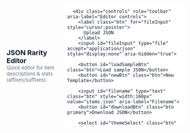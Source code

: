 <html lang="en">
<head>
  <meta charset="utf-8" />
  <meta name="viewport" content="width=device-width,initial-scale=1" />
  <title>JSON Rarity Editor</title>
  <meta name="description" content="Lightweight editor for JSON item rarity templates (affixes / suffixes)." />
  <style>
    :root{
      --bg: url("https://images.pexels.com/photos/1883386/pexels-photo-1883386.jpeg?_gl=1*1cmr4b0*_ga*ODIzNjg2MzU1LjE3NTQ5MTAxNjY.*_ga_8JE65Q40S6*czE3NTczMjU1NDQkbzMkZzEkdDE3NTczMjU1NzgkajI2JGwwJGgw");
      --card:#ffffff;
      --muted:#6b7280;
      --accent:#4f46e5;
      --accent-strong:#3730a3;
      --danger:#ff7777;
      --surface:#ffffff;
      --text:#0f172a;
      --border:#e6edf3;
      --shadow:0 1px 2px rgba(2,6,23,0.04);
    }
    html[data-theme="dark"] {
      --bg: url("https://wallpapers.com/images/high/dark-background-pgrsi8zkztf8myiz.webp"); --surface: #0f1724; --card: #111827; --text: #e6eef6; --muted: #9aa6b2;
      --border: #1f2937; --accent: #82a3ff; --accent-strong: #4f6ef6; --danger: #4b1f1f; --shadow: 0 2px 8px rgba(2,6,23,0.6);
    }
    html[data-theme="contrast"] {
      --bg: url("https://images.pexels.com/photos/3569583/pexels-photo-3569583.jpeg?_gl=1*16rrx8r*_ga*ODIzNjg2MzU1LjE3NTQ5MTAxNjY.*_ga_8JE65Q40S6*czE3NTczMjU1NDQkbzMkZzEkdDE3NTczMjU1ODckajE3JGwwJGgw"); --surface: #0f1724; --card: #111827; --text: #fffb00; --muted: #b0b29a;
      --border: #ff16d8; --accent: #48ff00; --accent-strong: #ff0062; --danger: #ff0000; --shadow: 0 2px 8px rgba(2,6,23,0.6);
    }

    html,body{height:100%;margin:0;font-family:Inter,ui-sans-serif,system-ui,-apple-system,"Segoe UI",Roboto,"Helvetica Neue",Arial,Helvetica,sans-serif;}
    body{background:var(--bg);color:var(--text);-webkit-font-smoothing:antialiased; background-attachment: fixed; background-repeat: no-repeat; background-size: cover;}

    .container{max-width:1200px;margin:24px auto;padding:18px}
    .header{display:flex;gap:12px;align-items:center;justify-content:space-between}
    .btn{display:inline-flex;align-items:center;gap:8px;background:var(--card);border:1px solid var(--border);padding:8px 12px;border-radius:8px;cursor:pointer;color:var(--text);font-size:13px}
    .btn[disabled]{opacity:.6;cursor:not-allowed}
    .primary{background:var(--accent);color:var(--surface);border:none}
    .grid{display:grid;grid-template-columns:220px 420px 1fr;gap:16px;margin-top:16px}
    .card{background:var(--card);padding:12px;border-radius:10px;box-shadow:var(--shadow);border:1px solid var(--border)}
    h1{font-size:18px;margin:0}
    h2{font-size:14px;margin:0 0 8px 0}
    .rarity-btn{display:block;width:100%;text-align:left;padding:8px;border-radius:8px;border:none;background:transparent;cursor:pointer;color: var(--text)}
    .rarity-btn.active{background:linear-gradient(90deg,var(--surface),transparent);border-left:4px solid var(--accent)}
    .items-list{max-height:70vh;overflow:auto}
    .item-row{display:flex;justify-content:space-between;align-items:center;padding:8px;border-radius:6px}
    .item-row:hover{background:var(--bg); background-attachment: fixed; background-repeat: no-repeat; background-size: cover;}
    input[type="text"],input[type="number"],textarea,select{width:100%;padding:8px;border-radius:6px;border:1px solid var(--border);background: var(--surface);color: var(--text);box-sizing:border-box}
    textarea{resize:none}
    .small{font-size:13px;color:var(--muted)}
    pre{white-space:pre-wrap;background:var(--surface);padding:10px;border-radius:8px;max-height:300px;overflow:auto}
    .flex{display:flex;gap:8px;align-items:center}
    .col{display:flex;flex-direction:column;gap:8px}
    .muted{color:var(--muted)}
    .danger{background:var(--danger);border-color:var(--danger);color:#fff}

    @media (max-width:980px){ .grid{grid-template-columns:1fr; } }
  </style>
</head>
<body>
  <div class="container">
    <div class="header">
      <div>
        <h1>JSON Rarity Editor</h1>
        <div class="small muted">Quick editor for item descriptions &amp; stats (affixes/suffixes).</div>
      </div>

      <div class="controls" role="toolbar" aria-label="Editor controls">
        <label class="btn" for="fileInput" style="cursor:pointer">
          Upload JSON
        </label>
        <input id="fileInput" type="file" accept="application/json" style="display:none" aria-hidden="true">

        <button id="loadSampleBtn" class="btn">Load sample JSON</button>
        <button id="newBtn" class="btn">New Template</button>

        <input id="filename" type="text" class="btn" style="width:160px" value="items.json" aria-label="Filename">
        <button id="downloadBtn" class="btn primary">Download JSON</button>

        <select id="themeSelect" class="btn" aria-label="Theme">
          <option value="system">System</option>
          <option value="light">Light</option>
          <option value="dark">Dark</option>
          <option value="contrast">High Contrast</option>
        </select>
      </div>
    </div>

    <div class="grid">
      <aside class="card" aria-labelledby="raritiesTitle">
        <h2 id="raritiesTitle">Rarities</h2>
        <div id="rarities" style="display:flex;flex-direction:column;gap:6px;margin-top:8px"></div>
        <div style="margin-top:12px">
          <button id="addItemToRarity" class="btn primary" style="width:100%">Add item to selected rarity</button>
        </div>
      </aside>

      <section class="card" aria-labelledby="itemsTitle">
        <h2 id="itemsTitle">Items</h2>
        <div class="items-list" id="itemsList" tabindex="0"></div>
      </section>

      <main class="card" aria-labelledby="editorTitle">
        <h2 id="editorTitle">Editor</h2>
        <div id="editorArea" class="col">
          <div class="muted">Select an item to edit or create a new one.</div>
        </div>

        <div style="margin-top:12px">
          <h3 class="small">Preview JSON</h3>
          <pre id="preview" aria-live="polite"></pre>
        </div>
      </main>
    </div>

  </div>

  <script>
    const ATTRIBUTE_LIST = [
      'precision','APCostReduction','weight','pierce','blunt','loot','HPGain','slash','range','damage',
      'armorBlunt','armorReduction','selfDamage','constantDamage','instantKillChance','missChance','gold',
      'damageBlocked','selfHitChance','HPDrain'
    ];

    const RACE_LIST = ['human','elf','dwarf','orc','goblin'];
    const VALID_RARITIES = ['common','rare','epic','godly','magic','none'];

    const makeEmptyTemplate = () => VALID_RARITIES.reduce((acc, r) => (acc[r] = {}, acc), {});
    const deepClone = v => JSON.parse(JSON.stringify(v));

    function parseNullableNumber(str){
      if (str === null || str === undefined || str === '') return null;
      const n = Number(str);
      return Number.isFinite(n) ? n : null;
    }

    function getStatType(statObj){
      if (!statObj) return 'fixed';
      if (Object.prototype.hasOwnProperty.call(statObj, 'race')) return 'race';
      if (Object.prototype.hasOwnProperty.call(statObj, 'prc')) return 'prc';
      if (Object.prototype.hasOwnProperty.call(statObj, 'rprc')) return 'rprc';
      return 'fixed';
    }

    function normalizeImported(parsed){
      if (!parsed || typeof parsed !== 'object') return deepClone(makeEmptyTemplate());
      if (parsed.rarity && typeof parsed.rarity === 'object') parsed = parsed.rarity;

      const result = deepClone(makeEmptyTemplate());
      VALID_RARITIES.forEach(r => {
        if (parsed[r] && typeof parsed[r] === 'object') {
          Object.entries(parsed[r]).forEach(([name, item]) => {
            if (Array.isArray(item)) {
              const desc = item[0] || '';
              const stats = (item[1] && typeof item[1] === 'object') ? deepClone(item[1]) : {};
              result[r][name] = [desc, stats];
            } else if (item && typeof item === 'object') {
              const desc = '';
              const stats = item.stat && typeof item.stat === 'object' ? deepClone(item.stat) : deepClone(item);
              result[r][name] = [desc, stats];
            } else {
              result[r][name] = [String(item || ''), {}];
            }
          });
        }
      });
      return result;
    }

    let data = deepClone(makeEmptyTemplate());
    let selectedRarity = VALID_RARITIES[0];
    let selectedItem = null;

    const raritiesEl = document.getElementById('rarities');
    const itemsListEl = document.getElementById('itemsList');
    const editorArea = document.getElementById('editorArea');
    const previewEl = document.getElementById('preview');
    const fileInput = document.getElementById('fileInput');
    const downloadBtn = document.getElementById('downloadBtn');
    const newBtn = document.getElementById('newBtn');
    const addItemBtn = document.getElementById('addItemToRarity');
    const filenameInput = document.getElementById('filename');
    const loadSampleBtn = document.getElementById('loadSampleBtn');
    const themeSelect = document.getElementById('themeSelect');

    function renderRarities(){
      raritiesEl.innerHTML = '';
      VALID_RARITIES.forEach(r => {
        const btn = document.createElement('button');
        btn.className = 'rarity-btn' + (r === selectedRarity ? ' active' : '');
        btn.textContent = r;
        btn.setAttribute('aria-pressed', String(r === selectedRarity));
        btn.onclick = () => { selectedRarity = r; selectedItem = null; render(); };
        raritiesEl.appendChild(btn);
      });
    }

    function renderItems(){
      itemsListEl.innerHTML = '';
      const items = data[selectedRarity] || {};
      const names = Object.keys(items);
      if (names.length === 0) {
        const d = document.createElement('div'); d.className = 'small muted'; d.textContent = 'No items yet'; itemsListEl.appendChild(d);
        return;
      }
      names.forEach(name => {
        const row = document.createElement('div'); row.className = 'item-row';
        const left = document.createElement('div'); left.style.flex = '1';
        const title = document.createElement('div'); title.textContent = name; title.style.fontWeight = '600';
        const desc = document.createElement('div'); desc.className = 'small muted'; desc.style.maxWidth = '180px'; desc.style.overflow = 'hidden'; desc.style.textOverflow = 'ellipsis'; desc.textContent = (items[name] && items[name][0]) || '';
        left.appendChild(title); left.appendChild(desc); row.appendChild(left);

        const actions = document.createElement('div'); actions.style.display = 'flex'; actions.style.gap = '6px';
        const selectBtn = document.createElement('button'); selectBtn.className = 'btn'; selectBtn.textContent = 'Edit'; selectBtn.onclick = () => { selectedItem = name; render(); };
        const renameBtn = document.createElement('button'); renameBtn.className = 'btn'; renameBtn.textContent = 'Rename'; renameBtn.onclick = () => { const nn = prompt('Rename item', name); if (nn && nn !== name) renameItem(name, nn); };
        const delBtn = document.createElement('button'); delBtn.className = 'btn danger'; delBtn.textContent = 'Delete'; delBtn.onclick = () => { if (confirm(`Delete item "${name}" from ${selectedRarity}?`)) deleteItem(name); };
        actions.appendChild(selectBtn); actions.appendChild(renameBtn); actions.appendChild(delBtn); row.appendChild(actions);

        itemsListEl.appendChild(row);
      });
    }

    function renderEditor(){
      editorArea.innerHTML = '';
      if (!selectedItem) { const info = document.createElement('div'); info.className = 'muted'; info.textContent = 'Select or create an item to edit.'; editorArea.appendChild(info); return; }

      const items = data[selectedRarity] || {};
      const item = items[selectedItem] || ['', {}];

      const nameLabel = document.createElement('label'); nameLabel.textContent = 'Name';
      const nameInput = document.createElement('input'); nameInput.type = 'text'; nameInput.value = selectedItem;
      nameInput.onchange = () => { const v = nameInput.value.trim(); if (v && v !== selectedItem) renameItem(selectedItem, v); };

      const descLabel = document.createElement('label'); descLabel.textContent = 'Description';
      const descInput = document.createElement('textarea'); descInput.rows = 3; descInput.value = item[0] || '';
      descInput.onchange = () => { updateItemDescription(selectedItem, descInput.value); };

      editorArea.appendChild(nameLabel); editorArea.appendChild(nameInput);
      editorArea.appendChild(descLabel); editorArea.appendChild(descInput);

      const stats = (Array.isArray(item) ? (item[1] || {}) : {});
      const statsWrapper = document.createElement('div');
      const statsHeader = document.createElement('div'); statsHeader.className = 'flex'; statsHeader.style.justifyContent = 'space-between';
      const sh = document.createElement('div'); sh.textContent = 'Stats'; sh.style.fontWeight = '600';
      const addStatBtn = document.createElement('button'); addStatBtn.className = 'btn primary'; addStatBtn.textContent = 'Add stat'; addStatBtn.onclick = () => { addStat(selectedItem); };
      statsHeader.appendChild(sh); statsHeader.appendChild(addStatBtn); statsWrapper.appendChild(statsHeader);

      if (Object.keys(stats).length === 0) { const d = document.createElement('div'); d.className = 'small muted'; d.textContent = 'No stats yet'; statsWrapper.appendChild(d); }

      Object.entries(stats).forEach(([attr, statObj]) => {
        const card = document.createElement('div'); card.style.border = '1px solid var(--border)'; card.style.padding = '8px'; card.style.borderRadius = '8px'; card.style.marginTop = '8px';
        const row = document.createElement('div'); row.className = 'grid'; row.style.gridTemplateColumns = '220px 360px 180px'; row.style.gap = '8px';

        const attrDiv = document.createElement('div');
        const attrLbl = document.createElement('div'); attrLbl.className = 'small muted'; attrLbl.textContent = 'Attribute';
        const attrSelect = document.createElement('select');
        ATTRIBUTE_LIST.forEach(a => { const o = document.createElement('option'); o.value = a; o.textContent = a; attrSelect.appendChild(o); });
        const customOpt = document.createElement('option'); customOpt.value = '__custom__'; customOpt.textContent = 'Custom...'; attrSelect.appendChild(customOpt);
        if (!ATTRIBUTE_LIST.includes(attr)) { attrSelect.value = '__custom__'; } else { attrSelect.value = attr; }
        const customInput = document.createElement('input'); customInput.type = 'text'; customInput.placeholder = 'Custom attribute name'; customInput.style.display = ATTRIBUTE_LIST.includes(attr) ? 'none' : 'block'; customInput.value = ATTRIBUTE_LIST.includes(attr) ? '' : attr;
        attrSelect.onchange = () => { if (attrSelect.value === '__custom__') { customInput.style.display = 'block'; customInput.focus(); } else { customInput.style.display = 'none'; renameStat(attr, attrSelect.value); } };
        customInput.onchange = () => { const nv = customInput.value.trim(); if (nv) renameStat(attr, nv); else { customInput.value = attr; } };
        attrDiv.appendChild(attrLbl); attrDiv.appendChild(attrSelect); attrDiv.appendChild(customInput);

        const center = document.createElement('div'); center.className = 'col';
        const typeLbl = document.createElement('div'); typeLbl.className = 'small muted'; typeLbl.textContent = 'Type';
        const typeSelect = document.createElement('select'); ['fixed','prc','rprc','race'].forEach(t=>{const o=document.createElement('option');o.value=t;o.textContent=t;typeSelect.appendChild(o);});
        const currentType = getStatType(statObj);
        typeSelect.value = currentType;
        typeSelect.onchange = () => { setStatType(attr, typeSelect.value); render(); };

        const raceLbl = document.createElement('div'); raceLbl.className='small muted'; raceLbl.textContent='race';
        const raceSelect = document.createElement('select');
        const emptyOpt = document.createElement('option'); emptyOpt.value=''; emptyOpt.textContent='(none)'; raceSelect.appendChild(emptyOpt);
        RACE_LIST.forEach(r => { const o = document.createElement('option'); o.value = r; o.textContent = r; raceSelect.appendChild(o); });
        const raceCustomOpt = document.createElement('option'); raceCustomOpt.value='__custom__'; raceCustomOpt.textContent='Custom...'; raceSelect.appendChild(raceCustomOpt);

        const currentRace = statObj && statObj.race ? statObj.race : '';
        if (RACE_LIST.includes(currentRace)) raceSelect.value = currentRace;
        else if (currentRace) raceSelect.value = '__custom__';
        else raceSelect.value = '';

        const raceCustomInput = document.createElement('input'); raceCustomInput.type = 'text'; raceCustomInput.placeholder = 'Custom race name'; raceCustomInput.style.display = (raceSelect.value === '__custom__') ? 'block' : 'none'; raceCustomInput.value = (raceSelect.value === '__custom__') ? currentRace : '';
        raceSelect.onchange = () => {
          if (raceSelect.value === '__custom__') { raceCustomInput.style.display = 'block'; raceCustomInput.focus(); }
          else { raceCustomInput.style.display = 'none'; setStatField(attr, 'race', raceSelect.value); }
        };
        raceCustomInput.onchange = () => { const nv = raceCustomInput.value.trim(); if (nv) setStatField(attr, 'race', nv); else { raceCustomInput.value = ''; setStatField(attr, 'race', ''); } };

        const fixedLbl = document.createElement('div'); fixedLbl.className = 'small muted'; fixedLbl.textContent = 'Fixed';
        const fixedInput = document.createElement('input'); fixedInput.type = 'number'; fixedInput.step = 'any'; fixedInput.value = (statObj && statObj.fixed) != null ? statObj.fixed : '';
        fixedInput.onchange = () => { setStatField(attr, 'fixed', fixedInput.value); };

        const prcLbl = document.createElement('div'); prcLbl.className = 'small muted'; prcLbl.textContent = 'prc';
        const prcInput = document.createElement('input'); prcInput.type = 'number'; prcInput.step = 'any'; prcInput.value = (statObj && statObj.prc != null) ? statObj.prc : '';
        prcInput.onchange = () => { setStatField(attr, 'prc', prcInput.value); renderPreview(); };

        const stackLbl = document.createElement('div'); stackLbl.className = 'small muted'; stackLbl.textContent = 'stack';
        const stackInput = document.createElement('input'); stackInput.type = 'number'; stackInput.step = '1'; stackInput.value = (statObj && statObj.stack != null) ? statObj.stack : '';
        stackInput.onchange = () => { setStatField(attr, 'stack', stackInput.value); renderPreview(); };

        center.appendChild(typeLbl); center.appendChild(typeSelect);
        center.appendChild(raceLbl); center.appendChild(raceSelect); center.appendChild(raceCustomInput);
        center.appendChild(fixedLbl); center.appendChild(fixedInput);
        center.appendChild(prcLbl); center.appendChild(prcInput);
        center.appendChild(stackLbl); center.appendChild(stackInput);

        const right = document.createElement('div'); right.className = 'col';
        const rprcLbl = document.createElement('div'); rprcLbl.className = 'small muted'; rprcLbl.textContent = 'rprc (min / max)';
        const rprcMin = document.createElement('input'); rprcMin.type = 'number'; rprcMin.step = 'any'; rprcMin.placeholder = 'min';
        const rprcMax = document.createElement('input'); rprcMax.type = 'number'; rprcMax.step = 'any'; rprcMax.placeholder = 'max';
        rprcMin.value = statObj.rprc && statObj.rprc.min!=null?statObj.rprc.min:'';
        rprcMax.value = statObj.rprc && statObj.rprc.max!=null?statObj.rprc.max:'';
        rprcMin.onchange = () => { setRprcField(attr, 'min', rprcMin.value); };
        rprcMax.onchange = () => { setRprcField(attr, 'max', rprcMax.value); };

        const delStatBtn = document.createElement('button'); delStatBtn.className = 'btn danger'; delStatBtn.textContent = 'Remove'; delStatBtn.onclick = () => { if (confirm(`Remove attribute "${attr}"?`)) deleteStat(attr); };

        right.appendChild(rprcLbl); right.appendChild(rprcMin); right.appendChild(rprcMax); right.appendChild(delStatBtn);

        (function applyVisibility(){
          const t = currentType;
          raceLbl.style.display = (t === 'race') ? 'block' : 'none';
          raceSelect.style.display = (t === 'race') ? 'block' : 'none';
          raceCustomInput.style.display = (t === 'race' && raceSelect.value === '__custom__') ? 'block' : 'none';

          prcLbl.style.display = (t === 'prc') ? 'block' : 'none';
          prcInput.style.display = (t === 'prc') ? 'block' : 'none';

          rprcLbl.style.display = (t === 'rprc') ? 'block' : 'none';
          rprcMin.style.display = (t === 'rprc') ? 'block' : 'none';
          rprcMax.style.display = (t === 'rprc') ? 'block' : 'none';

          fixedInput.hidden = (t === 'prc' || t === 'rprc' || t === 'race');
          fixedLbl.hidden = (t === 'prc' || t === 'rprc' || t === 'race');
          stackInput.hidden = (t === 'race');
          stackLbl.hidden = (t === 'race');
        })();

        row.appendChild(attrDiv);
        row.appendChild(center);
        row.appendChild(right);
        card.appendChild(row);
        statsWrapper.appendChild(card);
      });

      editorArea.appendChild(statsWrapper);
      const hint = document.createElement('div'); hint.className = 'small muted'; hint.textContent = 'Changes are applied live. Use Download JSON to save.'; editorArea.appendChild(hint);
    }

    function renderPreview(){ previewEl.textContent = JSON.stringify(data, null, 2); }

    function render(){ renderRarities(); renderItems(); renderEditor(); renderPreview(); }

    function applyTheme(name){ if (name === 'system'){document.documentElement.removeAttribute('data-theme');} else {document.documentElement.setAttribute('data-theme', name);} localStorage.setItem('app-theme', name); }
    const savedTheme = localStorage.getItem('app-theme') || 'system';
    themeSelect.value = savedTheme; applyTheme(savedTheme);

    function createItem(){ const items = data[selectedRarity]; let base = 'New Item'; let i = 1; let name = base; while (items[name]) { name = base + ' ' + (i++); } items[name] = ['description...', {}]; selectedItem = name; render(); }
    function deleteItem(name){ delete data[selectedRarity][name]; selectedItem = null; render(); }
    function renameItem(oldName, newName){ if (!newName) return; if (data[selectedRarity][newName]) { alert('Name already exists'); return; } data[selectedRarity][newName] = data[selectedRarity][oldName]; delete data[selectedRarity][oldName]; selectedItem = newName; render(); }
    function updateItemDescription(name, desc){ if (!data[selectedRarity][name]) return; data[selectedRarity][name][0] = desc; renderPreview(); }

    function addStat(itemName){ const items = data[selectedRarity]; const it = items[itemName]; if (!it) return; if (!it[1]) it[1] = {}; const stats = it[1]; let pick = ATTRIBUTE_LIST.find(a => !Object.prototype.hasOwnProperty.call(stats, a)); if (!pick) { let i = 1; pick = 'attribute_' + i; while (stats[pick]) { i++; pick = 'attribute_' + i; } } stats[pick] = { fixed: 0 }; render(); }
    function deleteStat(attr){ const stats = data[selectedRarity][selectedItem][1]; delete stats[attr]; render(); }
    function renameStat(oldAttr, newAttr){ if (!newAttr) return; const stats = data[selectedRarity][selectedItem][1]; if (oldAttr === newAttr) return; if (stats[newAttr]) { if (!confirm(`Attribute "${newAttr}" already exists. Overwrite?`)) return; } stats[newAttr] = stats[oldAttr]; delete stats[oldAttr]; render(); }

    function setStatType(attr, type){
      const stat = data[selectedRarity][selectedItem][1][attr]; if (!stat) return;
      if (type === 'fixed') {
        delete stat.prc;
        if (!(stat.rprc && (Number.isFinite(stat.rprc.min) || Number.isFinite(stat.rprc.max)))) delete stat.rprc;
        delete stat.race;
      } else if (type === 'prc') {
        stat.prc = (stat.prc != null) ? stat.prc : 0;
        stat.fixed = Number((stat.prc / 10).toFixed(1));
        if (stat.rprc && !(Number.isFinite(stat.rprc.min) || Number.isFinite(stat.rprc.max))) delete stat.rprc;
        delete stat.race;
      } else if (type === 'rprc') {
        stat.rprc = stat.rprc || {min: null, max: null};
        stat.fixed = 0;
        delete stat.prc; delete stat.race;
      } else if (type === 'race') {
        stat.race = stat.race || '';
        delete stat.prc;
        if (!(stat.rprc && (Number.isFinite(stat.rprc.min) || Number.isFinite(stat.rprc.max)))) delete stat.rprc;
        stat.fixed = stat.fixed != null ? stat.fixed : 0;
      }
      renderPreview();
    }

    function setRprcField(attr, which, value){
      const stat = data[selectedRarity][selectedItem][1][attr]; if (!stat) return;
      const n = parseNullableNumber(value);
      stat.rprc = stat.rprc || { min: null, max: null };
      if (which === 'min') stat.rprc.min = n; else stat.rprc.max = n;
      if (!(Number.isFinite(stat.rprc.min) || Number.isFinite(stat.rprc.max))) delete stat.rprc; else { stat.fixed = 0; delete stat.prc; }
      renderPreview();
    }

    function setStatField(attr, field, value){ const stat = data[selectedRarity][selectedItem][1][attr]; if (!stat) return; if (field === 'fixed') { const n = parseNullableNumber(value); if (n == null) delete stat.fixed; else stat.fixed = n; } else if (field === 'race') { const v = value == null ? '' : String(value).trim(); if (!v) delete stat.race; else stat.race = v; } else if (field === 'prc') { const n = parseNullableNumber(value); if (n == null) { delete stat.prc; } else { stat.prc = n; stat.fixed = Number((stat.prc / 10).toFixed(1)); } if (!(stat.rprc && (Number.isFinite(stat.rprc.min) || Number.isFinite(stat.rprc.max)))) delete stat.rprc; } else if (field === 'stack') { const n = parseNullableNumber(value); if (n == null) delete stat.stack; else stat.stack = Math.floor(n); } renderPreview(); }

    fileInput.addEventListener('change', e => {
      const f = e.target.files[0]; if (!f) return; const reader = new FileReader();
      reader.onload = ev => { try { let parsed = JSON.parse(ev.target.result); parsed = normalizeImported(parsed); data = deepClone(parsed); selectedRarity = VALID_RARITIES[0]; selectedItem = null; filenameInput.value = f.name.replace(/\.[^.]+$/,'') + '.json'; render(); } catch (err) { alert('Invalid JSON: ' + err.message); } };
      reader.readAsText(f); e.target.value = null;
    });

    downloadBtn.addEventListener('click', () => { const json = JSON.stringify(data, null, 2); const blob = new Blob([json], { type: 'application/json' }); const url = URL.createObjectURL(blob); const a = document.createElement('a'); a.href = url; a.download = filenameInput.value || 'items.json'; document.body.appendChild(a); a.click(); a.remove(); URL.revokeObjectURL(url); });

    newBtn.addEventListener('click', () => { data = deepClone(makeEmptyTemplate()); selectedRarity = VALID_RARITIES[0]; selectedItem = null; render(); });
    addItemBtn.addEventListener('click', () => { createItem(); });
    themeSelect.addEventListener('change', () => { applyTheme(themeSelect.value); });

    loadSampleBtn.addEventListener('click', () => {
      const sample = {
        "common":{
          "Rusty Sword":["A dull old blade", {"attack": {"fixed":1}}],
          "Old Shield":["Wooden shield", {"defense": {"fixed":2, "stack":2}}]
        },
        "epic":{
          "Flamebrand":["Burns enemies", {"damage": {"fixed":10, "prc":50}}]
        }
      };
      data = deepClone(normalizeImported(sample)); selectedRarity = 'common'; selectedItem = null; render();
    });

    render();
  </script>
</body>
</html>
